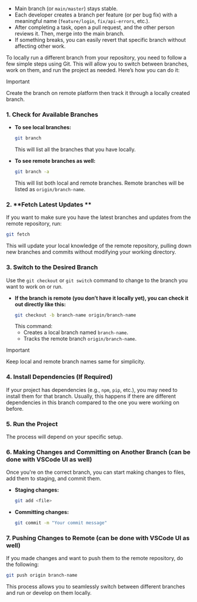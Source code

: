- Main branch (or `main/master`) stays stable.
- Each developer creates a branch per feature (or per bug fix) with a meaningful name (`feature/login`, `fix/api-errors`, etc.).
- After completing a task, open a pull request, and the other person reviews it. Then, merge into the main branch.
- If something breaks, you can easily revert that specific branch without affecting other work.

To locally run a different branch from your repository, you need to follow a few simple steps using Git. This will allow you to switch between branches, work on them, and run the project as needed. Here’s how you can do it:

> [!IMPORTANT]  
> Create the branch on remote platform then track it through a locally created branch.

### 1. **Check for Available Branches**
   
   - **To see local branches:**
     ```bash    
     git branch
     ```
     This will list all the branches that you have locally.
   
   - **To see remote branches as well:**
     ```bash
     git branch -a
     ```
     This will list both local and remote branches. Remote branches will be listed as `origin/branch-name`.

### 2. **Fetch Latest Updates **
   If you want to make sure you have the latest branches and updates from the remote repository, run:
   ```bash
   git fetch
   ```
   This will update your local knowledge of the remote repository, pulling down new branches and commits without modifying your working directory.

### 3. **Switch to the Desired Branch**
   Use the `git checkout` or `git switch` command to change to the branch you want to work on or run.

   - **If the branch is remote (you don’t have it locally yet), you can check it out directly like this:**
     ```bash
     git checkout -b branch-name origin/branch-name
     ```
     This command:
     - Creates a local branch named `branch-name`.
     - Tracks the remote branch `origin/branch-name`.
  
> [!IMPORTANT]  
> Keep local and remote branch names same for simplicity.

### 4. **Install Dependencies (If Required)**
   If your project has dependencies (e.g., `npm`, `pip`, etc.), you may need to install them for that branch. Usually, this happens if there are different dependencies in this branch compared to the one you were working on before.

### 5. **Run the Project**
   The process will depend on your specific setup.

### 6. **Making Changes and Committing on Another Branch (can be done with VSCode UI as well)**
   Once you're on the correct branch, you can start making changes to files, add them to staging, and commit them.

   - **Staging changes:**
     ```bash
     git add <file>
     ```
   
   - **Committing changes:**
     ```bash
     git commit -m "Your commit message"
     ```

### 7. **Pushing Changes to Remote (can be done with VSCode UI as well)**
   If you made changes and want to push them to the remote repository, do the following:
   ```bash
   git push origin branch-name
   ```

This process allows you to seamlessly switch between different branches and run or develop on them locally.